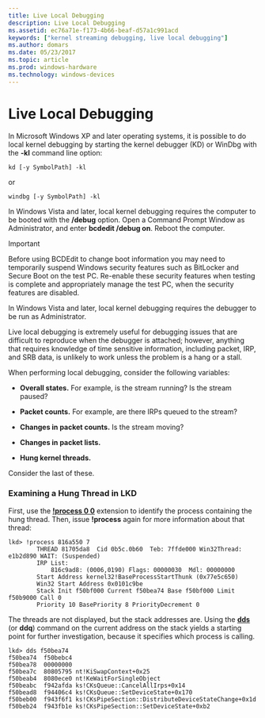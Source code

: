 ```yaml
---
title: Live Local Debugging
description: Live Local Debugging
ms.assetid: ec76a71e-f173-4b66-beaf-d57a1c991acd
keywords: ["kernel streaming debugging, live local debugging"]
ms.author: domars
ms.date: 05/23/2017
ms.topic: article
ms.prod: windows-hardware
ms.technology: windows-devices
---
```


# Live Local Debugging


In Microsoft Windows XP and later operating systems, it is possible to do local kernel debugging by starting the kernel debugger (KD) or WinDbg with the **-kl** command line option:

```
kd [-y SymbolPath] -kl 
```

or

```
windbg [-y SymbolPath] -kl 
```

In Windows Vista and later, local kernel debugging requires the computer to be booted with the **/debug** option. Open a Command Prompt Window as Administrator, and enter **bcdedit /debug on**. Reboot the computer.

> [!IMPORTANT]
> Before using BCDEdit to change boot information you may need to temporarily suspend Windows security features such as BitLocker and Secure Boot on the test PC.
> Re-enable these security features when testing is complete and appropriately manage the test PC, when the security features are disabled.

In Windows Vista and later, local kernel debugging requires the debugger to be run as Administrator.

Live local debugging is extremely useful for debugging issues that are difficult to reproduce when the debugger is attached; however, anything that requires knowledge of time sensitive information, including packet, IRP, and SRB data, is unlikely to work unless the problem is a hang or a stall.

When performing local debugging, consider the following variables:

-   **Overall states.** For example, is the stream running? Is the stream paused?

-   **Packet counts.** For example, are there IRPs queued to the stream?

-   **Changes in packet counts.** Is the stream moving?

-   **Changes in packet lists.**

-   **Hung kernel threads.**

Consider the last of these.

### <span id="examining_a_hung_thread_in_lkd"></span><span id="EXAMINING_A_HUNG_THREAD_IN_LKD"></span>Examining a Hung Thread in LKD

First, use the [**!process 0 0**](-process.md) extension to identify the process containing the hung thread. Then, issue **!process** again for more information about that thread:

```
lkd> !process 816a550 7
        THREAD 81705da8  Cid 0b5c.0b60  Teb: 7ffde000 Win32Thread: e1b2d890 WAIT: (Suspended)
        IRP List:
            816c9ad8: (0006,0190) Flags: 00000030  Mdl: 00000000
        Start Address kernel32!BaseProcessStartThunk (0x77e5c650)
        Win32 Start Address 0x0101c9be
        Stack Init f50bf000 Current f50bea74 Base f50bf000 Limit f50b9000 Call 0
        Priority 10 BasePriority 8 PriorityDecrement 0
```

The threads are not displayed, but the stack addresses are. Using the [**dds**](dds--dps--dqs--display-words-and-symbols-.md) (or **ddq**) command on the current address on the stack yields a starting point for further investigation, because it specifies which process is calling.

```
lkd> dds f50bea74
f50bea74  f50bebc4
f50bea78  00000000
f50bea7c  80805795 nt!KiSwapContext+0x25
f50beab4  8080ece0 nt!KeWaitForSingleObject
f50beabc  f942afda ks!CKsQueue::CancelAllIrps+0x14
f50bead8  f94406c4 ks!CKsQueue::SetDeviceState+0x170
f50beb00  f943f6f1 ks!CKsPipeSection::DistributeDeviceStateChange+0x1d
f50beb24  f943fb1e ks!CKsPipeSection::SetDeviceState+0xb2
```

 

 






